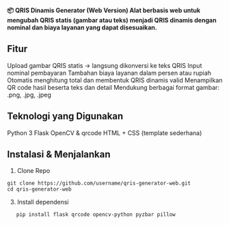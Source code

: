 **📦 QRIS Dinamis Generator (Web Version)
Alat berbasis web untuk mengubah QRIS statis (gambar atau teks) menjadi QRIS dinamis dengan nominal dan biaya layanan yang dapat disesuaikan.**


## Fitur
Upload gambar QRIS statis → langsung dikonversi ke teks QRIS
Input nominal pembayaran
Tambahan biaya layanan dalam persen atau rupiah
Otomatis menghitung total dan membentuk QRIS dinamis valid
Menampilkan QR code hasil beserta teks dan detail
Mendukung berbagai format gambar: .png, .jpg, .jpeg

## Teknologi yang Digunakan
Python 3
Flask
OpenCV & 
qrcode
HTML + CSS (template sederhana)

## Instalasi & Menjalankan
1. Clone Repo
```
git clone https://github.com/username/qris-generator-web.git
cd qris-generator-web
```
3. Install dependensi
```
   pip install flask qrcode opencv-python pyzbar pillow
```

